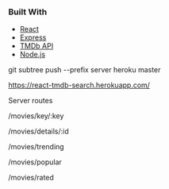 ### Built With
* [React](https://reactjs.org/)
* [Express](https://expressjs.com/)
* [TMDb API](https://www.themoviedb.org/documentation/api/)
* [Node.js](https://nodejs.org/en/docs/)


git subtree push --prefix server heroku master

https://react-tmdb-search.herokuapp.com/

Server routes 

/movies/key/:key

/movies/details/:id

/movies/trending

/movies/popular

/movies/rated
